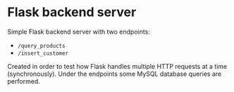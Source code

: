 # Flask backend server

Simple Flask backend server with two endpoints:
* ```/query_products```
* ```/insert_customer```

Created in order to test how Flask handles multiple HTTP requests at a time (synchronously).
Under the endpoints some MySQL database queries are performed.